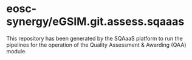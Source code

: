 <!--
SPDX-FileCopyrightText: Copyright contributors to the Software Quality Assurance as a Service (SQAaaS) project <sqaaas@ibergrid.eu>

SPDX-License-Identifier: GPL-3.0-only
-->

# eosc-synergy/eGSIM.git.assess.sqaaas
This repository has been generated by the SQAaaS platform to run the pipelines
for the operation of the
Quality Assessment & Awarding (QAA)
module.